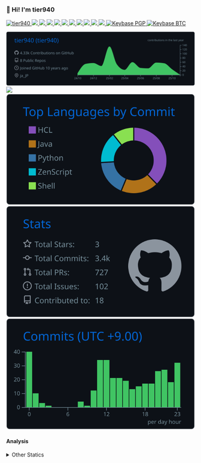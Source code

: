 ### 👋 Hi! I'm tier940

<p align="left"> 
  <a href="https://github.com/tier940/tier940/">
    <img src="https://komarev.com/ghpvc/?username=tier940" alt="tier940" />
  </a>
  <a href="http://twitter.com/tier940">
    <img height="20" src="https://img.shields.io/twitter/follow/tier940?label=Twitter&logo=twitter&style=flat" />
  </a>
  <a href="https://github.com/tier940">
    <img height="20" src="https://img.shields.io/github/followers/tier940?label=follow&logo=github&style=flat" />
  </a>
  <a href="https://www.reddit.com/user/tier940">
    <img height="20" src="https://img.shields.io/reddit/user-karma/combined/tier940?label=Reddit&logo=reddit&style=flat" />
  </a>
  <a href="https://stackoverflow.com/users/17317833/tier940">
    <img height="20" src="https://img.shields.io/stackexchange/stackoverflow/r/17317833?label=StackOverflow&logo=stack-overflow&style=flat" />
  </a>
  <a href="https://zenn.dev/tier940">
    <img height="20" src="https://zenn.badge.nikaera.com/s/tier940/likes" />
  </a>
  <a href="https://zenn.dev/tier940">
    <img height="20" src="https://zenn.badge.nikaera.com/s/tier940/followers" />
  </a>
  <a href="https://zenn.dev/tier940">
    <img height="20" src="https://zenn.badge.nikaera.com/s/tier940/articles" />
  </a>
  <a href="http://qiita.com/tier940">
    <img height="20" src="https://qiita-badge.apiapi.app/s/tier940/posts.svg" />
  </a>
  <a href="http://qiita.com/tier940">
    <img height="20" src="https://qiita-badge.apiapi.app/s/tier940/contributions.svg" />
  </a>
  <a href="https://github.com/tier940/tier940/">
    <img height="20" src="https://github.com/tier940/tier940/actions/workflows/main.yml/badge.svg" />
  </a>
  <a href="https://keybase.io/tier940">
    <img alt="Keybase PGP" src="https://img.shields.io/keybase/pgp/tier940">
  </a>
  <a href="https://keybase.io/tier940">
    <img alt="Keybase BTC" src="https://img.shields.io/keybase/btc/tier940">
  </a>
</p>

[![](https://raw.githubusercontent.com/tier940/tier940/main/profile-summary-card-output/github_dark/0-profile-details.svg)](https://github.com/vn7n24fzkq/github-profile-summary-cards)
[![](https://raw.githubusercontent.com/tier940/tier940/main/profile-summary-card-output/github_dark/1-repos-per-language.svg)](https://github.com/vn7n24fzkq/github-profile-summary-cards) [![](https://raw.githubusercontent.com/tier940/tier940/main/profile-summary-card-output/github_dark/2-most-commit-language.svg)](https://github.com/vn7n24fzkq/github-profile-summary-cards)
[![](https://raw.githubusercontent.com/tier940/tier940/main/profile-summary-card-output/github_dark/3-stats.svg)](https://github.com/vn7n24fzkq/github-profile-summary-cards) [![](https://raw.githubusercontent.com/tier940/tier940/main/profile-summary-card-output/github_dark/4-productive-time.svg)](https://github.com/vn7n24fzkq/github-profile-summary-cards)


#### Analysis
<!-- <img height="150" src="https://github.com/tier940/tier940/blob/master/images/stat.svg" alt="Alternative Text"/> -->

<details>
  <summary>Other Statics</summary>
  <!--START_SECTION:waka-->
![Code Time](http://img.shields.io/badge/Code%20Time-6%2C375%20hrs%2053%20mins-blue)

**🐱 My GitHub Data** 

> 📦 87.1 kB Used in GitHub's Storage 
 > 
> 💼 Opted to Hire
 > 
> 📜 13 Public Repositories 
 > 
> 🔑 9 Private Repositories 
 > 
**I'm an Early 🐤** 

```text
🌞 Morning                2775 commits        ████░░░░░░░░░░░░░░░░░░░░░   16.99 % 
🌆 Daytime                5875 commits        █████████░░░░░░░░░░░░░░░░   35.98 % 
🌃 Evening                5930 commits        █████████░░░░░░░░░░░░░░░░   36.32 % 
🌙 Night                  1749 commits        ███░░░░░░░░░░░░░░░░░░░░░░   10.71 % 
```
📅 **I'm Most Productive on Saturday** 

```text
Monday                   1794 commits        ███░░░░░░░░░░░░░░░░░░░░░░   10.99 % 
Tuesday                  2496 commits        ████░░░░░░░░░░░░░░░░░░░░░   15.29 % 
Wednesday                1930 commits        ███░░░░░░░░░░░░░░░░░░░░░░   11.82 % 
Thursday                 1642 commits        ███░░░░░░░░░░░░░░░░░░░░░░   10.06 % 
Friday                   2394 commits        ████░░░░░░░░░░░░░░░░░░░░░   14.66 % 
Saturday                 3140 commits        █████░░░░░░░░░░░░░░░░░░░░   19.23 % 
Sunday                   2933 commits        ████░░░░░░░░░░░░░░░░░░░░░   17.96 % 
```


📊 **This Week I Spent My Time On** 

```text
🕑︎ Time Zone: Asia/Tokyo

💬 Programming Languages: 
Other                    38 hrs 10 mins      ██████████████████████░░░   87.07 % 
YAML                     3 hrs 39 mins       ██░░░░░░░░░░░░░░░░░░░░░░░   08.36 % 
Markdown                 1 hr 6 mins         █░░░░░░░░░░░░░░░░░░░░░░░░   02.54 % 
Java                     30 mins             ░░░░░░░░░░░░░░░░░░░░░░░░░   01.17 % 
Bash                     14 mins             ░░░░░░░░░░░░░░░░░░░░░░░░░   00.54 % 

🔥 Editors: 
Chrome                   39 hrs 55 mins      ███████████████████████░░   91.05 % 
VS Code                  3 hrs 25 mins       ██░░░░░░░░░░░░░░░░░░░░░░░   07.81 % 
IntelliJ IDEA            29 mins             ░░░░░░░░░░░░░░░░░░░░░░░░░   01.14 % 

💻 Operating System: 
Windows                  40 hrs 39 mins      ███████████████████████░░   92.75 % 
Linux                    3 hrs 10 mins       ██░░░░░░░░░░░░░░░░░░░░░░░   07.25 % 
```

**I Mostly Code in Java** 

```text
Java                     11 repos            █████████░░░░░░░░░░░░░░░░   37.93 % 
Shell                    3 repos             ███░░░░░░░░░░░░░░░░░░░░░░   10.34 % 
HCL                      3 repos             ███░░░░░░░░░░░░░░░░░░░░░░   10.34 % 
Python                   2 repos             ██░░░░░░░░░░░░░░░░░░░░░░░   06.90 % 
JavaScript               1 repo              █░░░░░░░░░░░░░░░░░░░░░░░░   03.45 % 
```



**Timeline**

![Lines of Code chart](https://raw.githubusercontent.com/tier940/tier940/main/assets/bar_graph.png)


 Last Updated on 15/09/2025 00:40:51 UTC
<!--END_SECTION:waka-->
</details>
